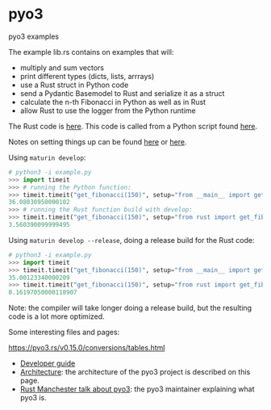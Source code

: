 # pyo3
pyo3 examples

The example lib.rs contains on examples that will:
- multiply and sum vectors
- print different types (dicts, lists, arrrays)
- use a Rust struct in Python code
- send a Pydantic Basemodel to Rust and serialize it as a struct
- calculate the n-th Fibonacci in Python as well as in Rust
- allow Rust to use the logger from the Python runtime

The Rust code is [here](https://github.com/saidvandeklundert/pyo3/blob/main/pyo3/src/lib.rs). This code is called from a Python script found [here](https://github.com/saidvandeklundert/pyo3/blob/main/pyo3/example.py).

Notes on setting things up can be found [here](https://github.com/PyO3/pyo3) or [here](https://pyo3.rs/v0.15.0/).



Using `maturin develop`:
```python
# python3 -i example.py
>>> import timeit
>>> # running the Python function:
>>> timeit.timeit("get_fibonacci(150)", setup="from __main__ import get_fibonacci")
36.08030950000102
>>> # running the Rust function build with develop:
>>> timeit.timeit("get_fibonacci(150)", setup="from rust import get_fibonacci")
3.560390099999495
```

Using `maturin develop --release`, doing a release build for the Rust code:

```python
# python3 -i example.py
>>> import timeit
>>> timeit.timeit("get_fibonacci(150)", setup="from __main__ import get_fibonacci")
35.00123340000209
>>> timeit.timeit("get_fibonacci(150)", setup="from rust import get_fibonacci")
0.16197050000118907
```
Note: the compiler will take longer doing a release build, but the resulting code is a lot more optimized.

Some interesting files and pages:

https://pyo3.rs/v0.15.0/conversions/tables.html

- [Developer guide](https://pyo3.rs/)
- [Architecture](https://github.com/PyO3/pyo3/blob/main/Architecture.md): the architecture of the pyo3 project is described on this page.
- [Rust Manchester talk about pyo3](https://youtu.be/-XyWG_klSAw): the pyo3 maintainer explaining what pyo3 is.
